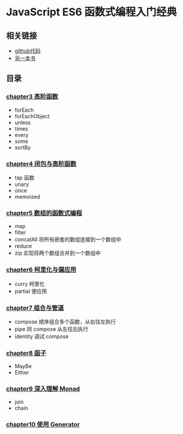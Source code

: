 # JavaScript ES6 函数式编程入门经典

## 相关链接

- [github代码](https://github.com/antoaravinth/functional-es6)
- [另一本书](https://llh911001.gitbooks.io/mostly-adequate-guide-chinese/content/)

## 目录

### [chapter3 高阶函数](chapter3)

- forEach
- forEachObject
- unless
- times
- every
- some
- sortBy

### [chapter4 闭包与高阶函数](chapter4)

- tap 函数
- unary
- once
- memoized

### [chapter5 数组的函数式编程](chapter5)

- map
- filter
- concatAll 将所有嵌套的数组连接到一个数组中
- reduce
- zip 实现将两个数组合并到一个数组中

### [chapter6 柯里化与偏应用](chapter6)

- curry 柯里化
- partial 便应用

### [chapter7 组合与管道](chapter7)

- compose 顺序组合多个函数，从右往左执行
- pipe 同 compose 从左往后执行
- identity 调试 compose

### [chapter8 函子](chapter8)

- MayBe
- Either

### [chapter9 深入理解 Monad](chapter9)

- join
- chain

### [chapter10 使用 Generator](chapter10)

<!-- done -->
